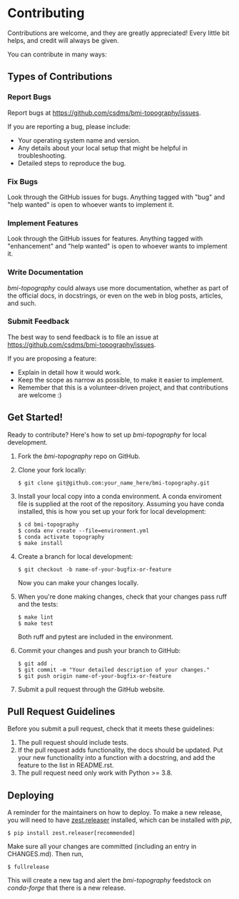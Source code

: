 # Contributing

Contributions are welcome, and they are greatly appreciated! Every
little bit helps, and credit will always be given.

You can contribute in many ways:

## Types of Contributions

### Report Bugs

Report bugs at <https://github.com/csdms/bmi-topography/issues>.

If you are reporting a bug, please include:

-   Your operating system name and version.
-   Any details about your local setup that might be helpful in
    troubleshooting.
-   Detailed steps to reproduce the bug.

### Fix Bugs

Look through the GitHub issues for bugs. Anything tagged with "bug"
and "help wanted" is open to whoever wants to implement it.

### Implement Features

Look through the GitHub issues for features. Anything tagged with
"enhancement" and "help wanted" is open to whoever wants to
implement it.

### Write Documentation

*bmi-topography* could always use more documentation, whether as part of the
official docs, in docstrings, or even on the web in blog
posts, articles, and such.

### Submit Feedback

The best way to send feedback is to file an issue at
<https://github.com/csdms/bmi-topography/issues>.

If you are proposing a feature:

-   Explain in detail how it would work.
-   Keep the scope as narrow as possible, to make it easier to
    implement.
-   Remember that this is a volunteer-driven project, and that
    contributions are welcome :)

## Get Started!

Ready to contribute? Here\'s how to set up *bmi-topography* for local
development.

1.  Fork the *bmi-topography* repo on GitHub.

2.  Clone your fork locally:

    ``` {.shell}
    $ git clone git@github.com:your_name_here/bmi-topography.git
    ```

3.  Install your local copy into a conda environment. A conda enviroment file is
    supplied at the root of the repository. Assuming you have conda installed,
    this is how you set up your fork for local development:

    ``` {.shell}
    $ cd bmi-topography
    $ conda env create --file=environment.yml
    $ conda activate topography
    $ make install
    ```

4.  Create a branch for local development:

    ``` {.shell}
    $ git checkout -b name-of-your-bugfix-or-feature
    ```

    Now you can make your changes locally.

5.  When you're done making changes, check that your changes pass
    ruff and the tests:

    ``` {.shell}
    $ make lint
    $ make test
    ```

    Both ruff and pytest are included in the environment.

6.  Commit your changes and push your branch to GitHub:

    ``` {.shell}
    $ git add .
    $ git commit -m "Your detailed description of your changes."
    $ git push origin name-of-your-bugfix-or-feature
    ```

7.  Submit a pull request through the GitHub website.

## Pull Request Guidelines

Before you submit a pull request, check that it meets these guidelines:

1.  The pull request should include tests.
2.  If the pull request adds functionality, the docs should be updated.
    Put your new functionality into a function with a docstring, and add
    the feature to the list in README.rst.
3.  The pull request need only work with Python >= 3.8.


## Deploying

A reminder for the maintainers on how to deploy. To make a new release,
you will need to have
[zest.releaser](https://zestreleaser.readthedocs.io/en/latest/)
installed, which can be installed with *pip*,

``` {.bash}
$ pip install zest.releaser[recommended]
```

Make sure all your changes are committed (including an entry in
CHANGES.md). Then run,

``` {.bash}
$ fullrelease
```

This will create a new tag and alert the *bmi-topography* feedstock on
*conda-forge* that there is a new release.
